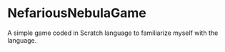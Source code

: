 # NefariousNebulaGame
A simple game coded in Scratch language to familiarize myself with the language.
